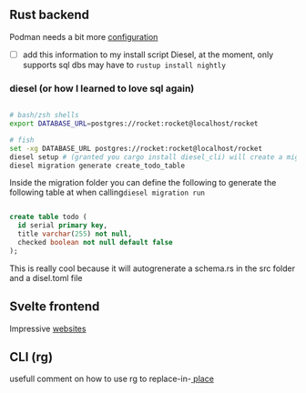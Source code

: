 
## Rust backend

Podman needs a bit more [configuration](https://github.com/containers/podman/issues/9390#issuecomment-970305169)
- [ ] add this information to my install script
Diesel, at the moment, only supports sql dbs
may have to ```rustup install nightly```
### diesel (or how I learned to love sql again)
```bash

# bash/zsh shells
export DATABASE_URL=postgres://rocket:rocket@localhost/rocket

# fish
set -xg DATABASE_URL postgres://rocket:rocket@localhost/rocket 
diesel setup # (granted you cargo install diesel_cli) will create a migration folder
diesel migration generate create_todo_table
```

Inside the migration folder you can define the following to generate the following table at when calling``` diesel migration run ```
```sql

create table todo (
  id serial primary key,
  title varchar(255) not null,
  checked boolean not null default false
);
```

This is really cool because it will autogrenerate a schema.rs in the src folder and a disel.toml file 

## Svelte frontend

Impressive [websites](https://www.freecodecamp.org/news/15-web-developer-portfolios-to-inspire-you-137fb1743cae/)

## CLI (rg)

usefull comment on how to use rg to replace-in-[ place ](https://github.com/BurntSushi/ripgrep/issues/74#issuecomment-1004581477)
